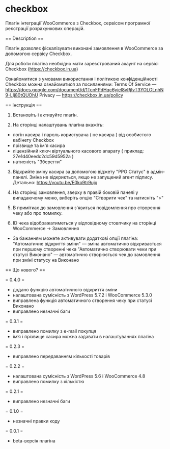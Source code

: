 # checkbox
Плагін інтеграції WooCommerce з Checkbox, сервісом програмної реєстрації розрахункових операцій.

== Description ==

Плагін дозволяє фіскалізувати виконані замовлення в WooCommerce за допомогою сервісу Checkbox.

Для роботи плагіна необхідно мати зареєстрований акаунт на сервісі Checkbox (https://checkbox.in.ua)

Ознайомитися з умовами використання і політикою конфіденційності Checkbox можна ознайомитися за посиланнями:
Terms Of Service — https://docs.google.com/document/d/1TcnFPdHqc6yiel8vRjIvT3YOLOLnhN9-LIj80tQUOhU
Privacy — https://checkbox.in.ua/policy

== Інструкція ==

1. Встановіть і активуйте плагін.

2. На сторінці налаштувань плагіна вкажіть:
- логін касира і пароль користувача ( не касира ) від особистого кабінету Checkbox
- прізвище та ім'я касира
- ліцензійний ключ віртуального касового апарату ( приклад: 27e1d40eedc2dc59d5952a )
- натисність "Зберегти"

3. Відкрийте зміну касира за допомогою віджету "РРО Статус" в адмін-панелі. Зміна не відкриється, якщо не запущений агент підпису. Детально: https://youtu.be/E0ko9tr9ujg

4. На сторінці замовлення, зверху в правій боковій панелі у випадаючому меню, виберіть опцію "Створити чек" та натисніть ">"

5. В примітках до замовлення з'явиться повідомлення про створення чеку або про помилку.

6. ID чека відображатиметься у відповідному стовпчику на сторінці WooCommerce -> Замовлення

* За бажанням можете активувати додаткові опції плагіна:
"Автоматичне відкриття зміни" — зміна автоматично відкривається при першому створенні чека
"Автоматично створювати чеки при статусі Виконано" — автоматично створюється чек до замовлення при зміні статусу на Виконано

== Що нового? ==

= 0.4.0 =
* додано функцію автоматичного відкриття зміни
* налаштована сумісність з WordPress 5.7.2 і WooCommerce 5.3.0
* виправлена функція автоматичного створення чеку при статусі Виконано
* виправлено незначні баги

= 0.3.1 =
* виправлено помилку з e-mail покупця
* ім’я і прізвище касира можна задавати в налаштуваннях плагіна

= 0.2.3 =
* виправлено передаванням кількості товарів

= 0.2.2 =
* налаштована сумісність з WordPress 5.6 і WooCommerce 4.8
* виправлено помилку з кількістю

= 0.2.1 =
* виправлено незначні баги

= 0.1.0 =
* незначні правки коду

= 0.0.1 =
* beta-версія плагіна


